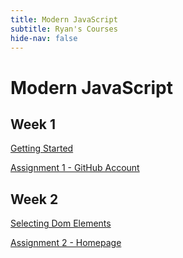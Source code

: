 ```yaml
---
title: Modern JavaScript
subtitle: Ryan's Courses
hide-nav: false
---
```


# Modern JavaScript

## Week 1

[Getting Started](/appel/modern-javascript/getting-started)

[Assignment 1 - GitHub Account](/appel/modern-javascript/assignments/github-account)

## Week 2

[Selecting Dom Elements](/appel/modern-javascript/selecting-dom-elements)

[Assignment 2 - Homepage](/appel/modern-javascript/assignments/homepage)
